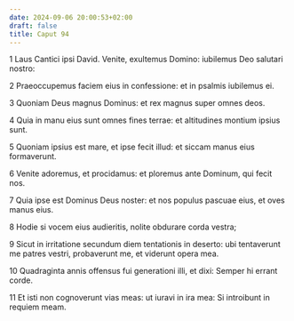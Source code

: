 ```yaml
---
date: 2024-09-06 20:00:53+02:00
draft: false
title: Caput 94
---
```





1 Laus Cantici ipsi David. Venite, exultemus Domino: iubilemus Deo salutari nostro:

2 Praeoccupemus faciem eius in confessione: et in psalmis iubilemus ei.

3 Quoniam Deus magnus Dominus: et rex magnus super omnes deos.

4 Quia in manu eius sunt omnes fines terrae: et altitudines montium ipsius sunt.

5 Quoniam ipsius est mare, et ipse fecit illud: et siccam manus eius formaverunt.

6 Venite adoremus, et procidamus: et ploremus ante Dominum, qui fecit nos.

7 Quia ipse est Dominus Deus noster: et nos populus pascuae eius, et oves manus eius.

8 Hodie si vocem eius audieritis, nolite obdurare corda vestra;

9 Sicut in irritatione secundum diem tentationis in deserto: ubi tentaverunt me patres vestri, probaverunt me, et viderunt opera mea.

10 Quadraginta annis offensus fui generationi illi, et dixi: Semper hi errant corde.

11 Et isti non cognoverunt vias meas: ut iuravi in ira mea: Si introibunt in requiem meam.

